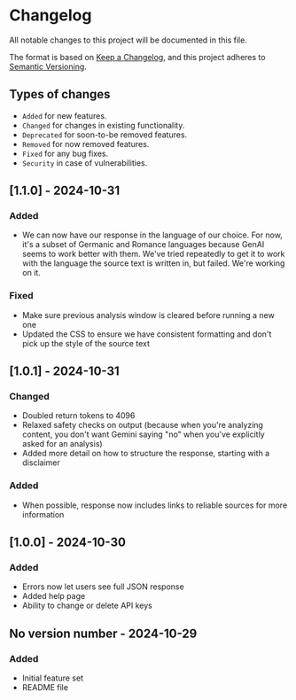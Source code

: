 # Changelog
All notable changes to this project will be documented in this file.

The format is based on [Keep a Changelog](https://keepachangelog.com/en/1.0.0/),
and this project adheres to [Semantic Versioning](https://semver.org/spec/v2.0.0.html).

## Types of changes

* `Added` for new features.
* `Changed` for changes in existing functionality.
* `Deprecated` for soon-to-be removed features.
* `Removed` for now removed features.
* `Fixed` for any bug fixes.
* `Security` in case of vulnerabilities.

## [1.1.0] - 2024-10-31

### Added

- We can now have our response in the language of our choice. For now, it's a
  subset of Germanic and Romance languages because GenAI seems to work better
  with them. We've tried repeatedly to get it to work with the language the source
  text is written in, but failed. We're working on it.

### Fixed

- Make sure previous analysis window is cleared before running a new one
- Updated the CSS to ensure we have consistent formatting and don't pick
  up the style of the source text

## [1.0.1] - 2024-10-31

### Changed

- Doubled return tokens to 4096
- Relaxed safety checks on output (because when you're analyzing content, you
  don't want Gemini saying "no" when you've explicitly asked for an analysis)
- Added more detail on how to structure the response, starting with a disclaimer

### Added

- When possible, response now includes links to reliable sources for more information

## [1.0.0] - 2024-10-30

### Added
- Errors now let users see full JSON response
- Added help page
- Ability to change or delete API keys

## No version number - 2024-10-29

### Added

- Initial feature set
- README file
